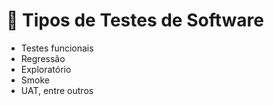 # 📌 Tipos de Testes de Software

* Testes funcionais
* Regressão
* Exploratório
* Smoke
* UAT, entre outros